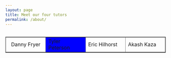 ```yaml
---
layout: page
title: Meet our four tutors 
permalink: /about/
---
```

<table class= "Table1">

<table width="600" border="1">
  <tr>
    <td width="25%" align="center">Danny Fryer</td>
    <td width="25%" bgcolor="blue">Tyler Peterson</td>
    <td width="25%">Eric Hilhorst</td>
    <td width="25%">Akash Kaza</td>
  </tr>
</table>
